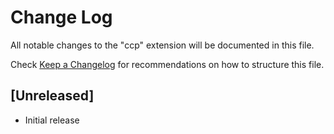 # Change Log

All notable changes to the "ccp" extension will be documented in this file.

Check [Keep a Changelog](http://keepachangelog.com/) for recommendations on how to structure this file.

## [Unreleased]

- Initial release
